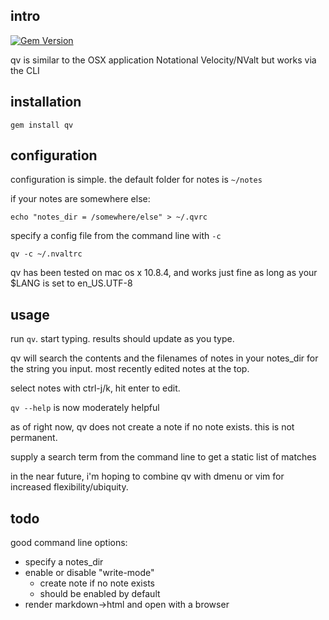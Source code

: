 intro
---

[![Gem Version](https://badge.fury.io/rb/qv.png)](http://badge.fury.io/rb/qv)

qv is similar to the OSX application Notational Velocity/NValt but works via the CLI

installation
---

`gem install qv`

configuration
---

configuration is simple. the default folder for notes is `~/notes`

if your notes are somewhere else:

    echo "notes_dir = /somewhere/else" > ~/.qvrc

specify a config file from the command line with `-c`

    qv -c ~/.nvaltrc

qv has been tested on mac os x 10.8.4, and works just fine as long as your $LANG is set to en_US.UTF-8

usage
---

run `qv`. start typing. results should update as you type.

qv will search the contents and the filenames of notes in your notes_dir for the string you input. most recently edited notes at the top.

select notes with ctrl-j/k, hit enter to edit. 

`qv --help` is now moderately helpful

as of right now, qv does not create a note if no note exists. this is not permanent.

supply a search term from the command line to get a static list of matches

in the near future, i'm hoping to combine qv with dmenu or vim for increased flexibility/ubiquity.

todo
---

good command line options:

- specify a notes_dir
- enable or disable "write-mode"
    - create note if no note exists
    - should be enabled by default
- render markdown->html and open with a browser 
